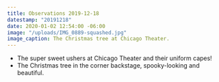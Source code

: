 ```yaml
---
title: Observations 2019-12-18
datestamp: "20191218"
date: 2020-01-02 12:54:00 -06:00
image: "/uploads/IMG_0889-squashed.jpg"
image_caption: The Christmas tree at Chicago Theater.
---
```


- The super sweet ushers at Chicago Theater and their uniform capes!
- The Christmas tree in the corner backstage, spooky-looking and beautiful.
